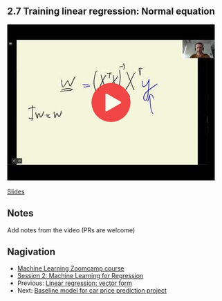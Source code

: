 
## 2.7 Training linear regression: Normal equation

<a href="https://www.youtube.com/watch?v=hx6nak-Y11g"><img src="images/thumbnail-2-07.jpg"></a>

[Slides](https://www.slideshare.net/AlexeyGrigorev/ml-zoomcamp-2-slides)


## Notes

Add notes from the video (PRs are welcome)


## Nagivation

* [Machine Learning Zoomcamp course](../)
* [Session 2: Machine Learning for Regression](./)
* Previous: [Linear regression: vector form](06-linear-regression-vector.md)
* Next: [Baseline model for car price prediction project](08-baseline-model.md)
